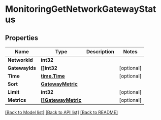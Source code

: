 # MonitoringGetNetworkGatewayStatus

## Properties

Name | Type | Description | Notes
------------ | ------------- | ------------- | -------------
**NetworkId** | **int32** |  | 
**GatewayIds** | **[]int32** |  | [optional] 
**Time** | [**time.Time**](time.Time.md) |  | [optional] 
**Sort** | [**GatewayMetric**](gateway_metric.md) |  | 
**Limit** | **int32** |  | [optional] 
**Metrics** | [**[]GatewayMetric**](gateway_metric.md) |  | [optional] 

[[Back to Model list]](../README.md#documentation-for-models) [[Back to API list]](../README.md#documentation-for-api-endpoints) [[Back to README]](../README.md)


